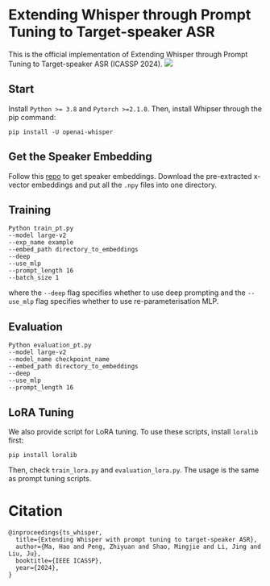 # Extending Whisper through Prompt Tuning to Target-speaker ASR
This is the official implementation of Extending Whisper through Prompt Tuning to Target-speaker ASR (ICASSP 2024).
![](https://files.mdnice.com/user/53953/581bda84-f42d-40fb-9826-7c265f2fec18.png)

## Start
Install `Python >= 3.8` and `Pytorch >=2.1.0`. Then, install Whipser through the pip command:
```
pip install -U openai-whisper
```
## Get the Speaker Embedding

Follow this [repo](https://github.com/HuangZiliAndy/SSL_for_multitalker) to get speaker embeddings. Download the pre-extracted x-vector embeddings and put all the `.npy` files into one directory.


## Training

```
Python train_pt.py 
--model large-v2 
--exp_name example 
--embed_path directory_to_embeddings 
--deep 
--use_mlp
--prompt_length 16 
--batch_size 1
```
where the `--deep` flag specifies whether to use deep prompting and the `--use_mlp` flag specifies whether to use re-parameterisation MLP.

## Evaluation

```
Python evaluation_pt.py 
--model large-v2 
--model_name checkpoint_name 
--embed_path directory_to_embeddings 
--deep 
--use_mlp 
--prompt_length 16
```
## LoRA Tuning
We also provide script for LoRA tuning. To use these scripts, install `loralib` first:
```
pip install loralib
```
Then, check `train_lora.py` and `evaluation_lora.py`. The usage is the same as prompt tuning scripts.
# Citation
```
@inproceedings{ts_whisper,
  title={Extending Whisper with prompt tuning to target-speaker ASR},
  author={Ma, Hao and Peng, Zhiyuan and Shao, Mingjie and Li, Jing and Liu, Ju},
  booktitle={IEEE ICASSP},
  year={2024},
}
```
